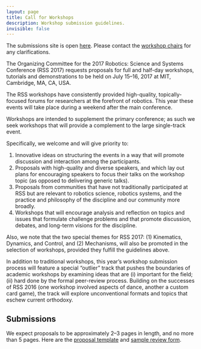```yaml
---
layout: page
title: Call for Workshops
description: Workshop submission guidelines.
invisible: false
---
```

<p class="message">
The submissions site is open <a href="https://easychair.org/conferences/?conf=rssw17">here</a>.
Please contact the <a href="{{site.baseurl}}/committees/organizers/">workshop chairs</a> for any clarifications.
</p>

The Organizing Committee for the 2017 Robotics: Science and Systems Conference (RSS 2017) requests proposals for full and half-day workshops, tutorials and demonstrations to be held on July 15–16, 2017 at MIT, Cambridge, MA, CA, USA.

The RSS workshops have consistently provided high-quality, topically-focused forums for researchers at the forefront of robotics. This year these events will take place during a weekend after the main conference. 

Workshops are intended to supplement the primary conference; as such we seek workshops that will provide a complement to the large single-track event.

Specifically, we welcome and will give priority to:

1. Innovative ideas on structuring the events in a way that will promote discussion and interaction among the participants. 
2. Proposals with high-quality and diverse speakers, and which lay out plans for encouraging speakers to focus their talks on the workshop topic (as opposed to delivering generic talks). 
3. Proposals from communities that have not traditionally participated at RSS but are relevant to robotics science, robotics systems, and the practice and philosophy of the discipline and our community more broadly. 
4. Workshops that will encourage analysis and reflection on topics and issues that formulate challenge problems and that promote discussion, debates, and long-term visions for the discipline.

Also, we note that the two special themes for RSS 2017: (1) Kinematics, Dynamics, and Control, and (2) Mechanisms, will also be promoted in the selection of workshops, provided they fulfill the guidelines above.

In addition to traditional workshops, this year’s workshop submission process will feature a special “outlier” track that pushes the boundaries of academic workshops by examining ideas that are (i) important for the field; (ii) hard done by the formal peer-review process. Building on the successes of RSS 2016 (one workshop involved aspects of dance, another a custom card game), the track will explore unconventional formats and topics that eschew current orthodoxy. 


## Submissions
We expect proposals to be approximately 2–3 pages in length, and no more than 5 pages.
Here are the <a href="{{site.baseurl}}/docs/RSS17-workshop-template.txt">proposal template</a> and 
<a href="{{site.baseurl}}/docs/RSS17-workshop-review-form.txt">sample review form</a>. 

